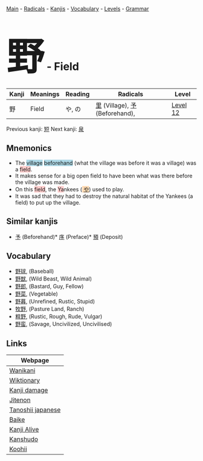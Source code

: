 <style> bigfont {font-size: 100px}</style>
[Main](../README.md) -
[Radicals](../radicals.md) -
[Kanjis](../kanjis.md) -
[Vocabulary](../vocabulary.md) -
[Levels](../levels.md) -
[Grammar](../grammar.md)
# <bigfont> 野</bigfont> - Field 

| Kanji | Meanings | Reading | Radicals | Level |
| --- | --- | --- | --- | --- |
| 野 | Field | や, の | [里](../radicals/里.md) (Village), [予](../radicals/予.md) (Beforehand),  | [Level 12](../levels/wk_level12.md) |

Previous kanji: [短](短.md) Next kanji: [泉](泉.md) 

## Mnemonics
 * The <span style="background-color:#ADD8E6"> village</span> <span style="background-color:#ADD8E6"> beforehand</span> (what the village was before it was a village) was a <span style="background-color:#ffcccb"> field</span>.
* It makes sense for a big open field to have been what was there before the village was made.
* On this <span style="background-color:#ffcccb"> field</span>, the <span style="background-color:#ffcccb"> Ya</span>nkees (<span style="background-color:#fed8b1"> [や](https://jisho.org/search/や)</span>) used to play.
* It was sad that they had to destroy the natural habitat of the Yankees (a field) to put up the village.


## Similar kanjis
 * [予](予.md) (Beforehand)* [序](序.md) (Preface)* [預](預.md) (Deposit)


## Vocabulary
 * [野球](../vocabulary/野.md), (Baseball)
* [野獣](../vocabulary/野.md), (Wild Beast, Wild Animal)
* [野郎](../vocabulary/野.md), (Bastard, Guy, Fellow)
* [野菜](../vocabulary/野.md), (Vegetable)
* [野暮](../vocabulary/野.md), (Unrefined, Rustic, Stupid)
* [牧野](../vocabulary/野.md), (Pasture Land, Ranch)
* [粗野](../vocabulary/野.md), (Rustic, Rough, Rude, Vulgar)
* [野蛮](../vocabulary/野.md), (Savage, Uncivilized, Uncivilised)



## Links 

| Webpage |
| --- |
| [Wanikani          ](https://www.wanikani.com/kanji/野) |
| [Wiktionary        ](https://en.wiktionary.org/wiki/野) |
| [Kanji damage      ](http://www.kanjidamage.com/kanji/search?utf8=✓&q=野) |
| [Jitenon           ](https://jitenon.com/kanji/野) |
| [Tanoshii japanese ](https://www.tanoshiijapanese.com/dictionary/kanji.cfm?k=野) |
| [Baike             ](https://baike.baidu.com/item/野) |
| [Kanji Alive       ](https://app.kanjialive.com/野) |
| [Kanshudo          ](https://www.kanshudo.com/searchmn?q=野) |
| [Koohii            ](https://kanji.koohii.com/study/kanji/野) |
